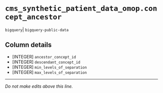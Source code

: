 # `cms_synthetic_patient_data_omop.concept_ancestor`
`bigquery`| `bigquery-public-data`

## Column details
* [INTEGER]   `ancestor_concept_id`
* [INTEGER]   `descendant_concept_id`
* [INTEGER]   `min_levels_of_separation`
* [INTEGER]   `max_levels_of_separation`

-------------------------------------------------------------------------------
*Do not make edits above this line.*
